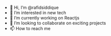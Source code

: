 - 👋 Hi, I’m @rafidsiddique
- 👀 I’m interested in new tech
- 🌱 I’m currently working on Reactjs
- 💞️ I’m looking to collaborate on exciting projects
- 📫 How to reach me 

<!---
rafidsiddique/rafidsiddique is a ✨ special ✨ repository because its `README.md` (this file) appears on your GitHub profile.
You can click the Preview link to take a look at your changes.
--->
